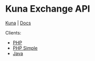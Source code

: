 
# Kuna Exchange API

[Kuna](http://kuna.io) | [Docs](https://kuna.io/documents/api)

Clients:
* [PHP](https://github.com/reilag/kuna-api-php)
* [PHP Simple](https://github.com/reilag/kuna-api-php-simple)
* [Java](https://github.com/vladmelnyk/kuna-api-java)